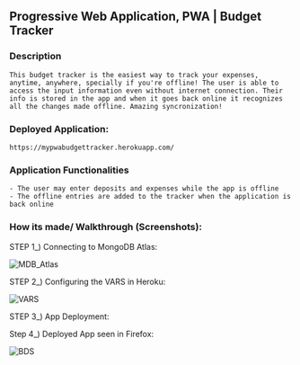 ## Progressive Web Application, PWA | Budget Tracker

### Description
    This budget tracker is the easiest way to track your expenses, anytime, anywhere, specially if you're offline! The user is able to access the input information even without internet connection. Their info is stored in the app and when it goes back online it recognizes all the changes made offline. Amazing syncronization!
    
### Deployed Application:
    https://mypwabudgettracker.herokuapp.com/


### Application Functionalities 
    - The user may enter deposits and expenses while the app is offline
    - The offline entries are added to the tracker when the application is back online


### How its made/ Walkthrough (Screenshots):

STEP 1_) Connecting to MongoDB Atlas:

![MDB_Atlas](https://user-images.githubusercontent.com/65464431/164945393-9f2842c4-6a37-4eca-bad3-b5a15453bb98.png)


STEP 2_) Configuring the VARS in Heroku:

![VARS](https://user-images.githubusercontent.com/65464431/164945387-f10cc77d-affb-4726-8b81-f547028ac2c5.png)


STEP 3_) App Deployment: 


Step 4_) Deployed App seen in Firefox:

![BDS](https://user-images.githubusercontent.com/65464431/164300289-61070bcf-63e6-477d-a112-292ffc8d2752.png)

